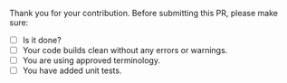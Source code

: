 Thank you for your contribution. 
Before submitting this PR, please make sure:

- [ ] Is it done?
- [ ] Your code builds clean without any errors or warnings.
- [ ] You are using approved terminology.
- [ ] You have added unit tests.